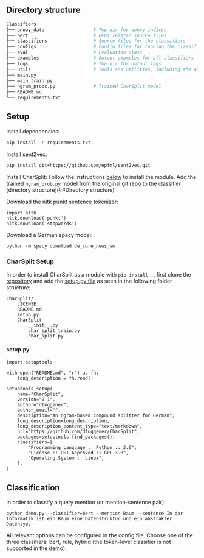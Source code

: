 ## Directory structure
```sh
Classifiers
├── annoy_data                  # Tmp dir for annoy indices
├── bert                        # BERT related source files
├── classifiers                 # Source files for the classifiers
├── configs                     # Config files for running the classification or finetuning BERT
├── eval                        # Evaluation class
├── examples                    # Output examples for all classifiers
├── logs                        # Tmp dir for output logs
├── utils                       # Tools and utilities, including the annoy index class and heuristics
├── main.py                     
├── main_train.py               
├── ngram_probs.py              # Trained CharSplit model
├── README.md                   
└── requirements.txt
```

## Setup
Install dependencies:
```sh 
pip install -r requirements.txt
```

Install sent2vec:
```sh 
pip install git+https://github.com/epfml/sent2vec.git
```

Install CharSplit:
Follow the instructions [below](###CharSplit) to install the module.
Add the trained ```ngram_prob.py``` model from the original git repo to the classifier [directory structure](##Directory structure)
 
Download the nltk punkt sentence tokenizer: 
```
import nltk
nltk.download('punkt')
nltk.download('stopwords')
```

Download a German spacy model:
``` 
python -m spacy download de_core_news_sm
```

### CharSplit Setup
In order to install CharSplit as a module with ```pip install .```, first clone the 
[repository](https://github.com/dtuggener/CharSplit) and add the [setup.py file](####setup.py) 
as seen in the following folder structure:
```
CharSplit/
    LICENSE
    README.md
    setup.py
    CharSplit
        __init__.py
        char_split_train.py
        char_split.py
```

#### setup.py  
``` 
import setuptools

with open("README.md", "r") as fh:
    long_description = fh.read()

setuptools.setup(
    name="CharSplit",
    version="0.1",
    author="dtuggener",
    author_email="",
    description="An ngram-based compound splitter for German",
    long_description=long_description,
    long_description_content_type="text/markdown",
    url="https://github.com/dtuggener/CharSplit",
    packages=setuptools.find_packages(),
    classifiers=[
        "Programming Language :: Python :: 3.6",
        "License :: OSI Approved :: GPL-3.0",
        "Operating System :: Linux",
    ],
)
```

## Classification
In order to classify a query mention (or mention-sentence pair):
``` 
python demo.py --classifier=bert --mention Baum --sentence In der Informatik ist ein Baum eine Datenstruktur und ein abstrakter Datentyp.
```
All relevant options can be configured in the config file.
Choose one of the three classifiers: bert, rule, hybrid (the token-level classifier is not supported in the demo).